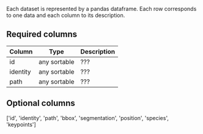 Each dataset is represented by a pandas dataframe. Each row corresponds to one data and each column to its description. 

## Required columns

| Column | Type | Description |
|--------|------|-------------|
| id | any sortable | ??? |
| identity | any sortable | ??? |
| path | any sortable | ??? |


## Optional columns

['id', 'identity', 'path', 'bbox', 'segmentation', 'position', 'species', 'keypoints']